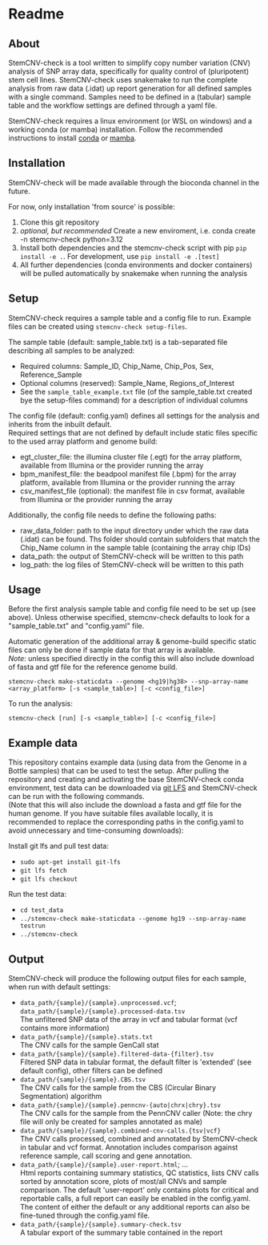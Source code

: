 # Readme

## About

StemCNV-check is a tool written to simplify copy number variation (CNV) analysis of SNP array data, specifically for quality control of (pluripotent) stem cell lines. 
StemCNV-check uses snakemake to run the complete analysis from raw data (.idat) up report generation for all defined samples with a single command. Samples need to be defined in a (tabular) sample table and the workflow settings are defined through a yaml file. 

StemCNV-check requires a linux environment (or WSL on windows) and a working conda (or mamba) installation. Follow the recommended instructions to install [conda](https://docs.conda.io/projects/conda/en/latest/user-guide/install/index.html) or [mamba](https://mamba.readthedocs.io/en/latest/installation/mamba-installation.html).

## Installation

StemCNV-check will be made available through the bioconda channel in the future. 

For now, only installation 'from source' is possible:

1. Clone this git repository
2. *optional, but recommended* Create a new enviroment, i.e. conda create -n stemcnv-check python=3.12 
3. Install both dependencies and the stemcnv-check script with pip `pip install -e .`. For development, use `pip install -e .[test]`
4. All further dependencies (conda environments and docker containers) will be pulled automatically by snakemake when running the analysis

## Setup

StemCNV-check requires a sample table and a config file to run. Example files can be created using `stemcnv-check setup-files`.

The sample table (default: sample_table.txt) is a tab-separated file describing all samples to be analyzed:
- Required columns: Sample_ID, Chip_Name, Chip_Pos, Sex, Reference_Sample
- Optional columns (reserved): Sample_Name, Regions_of_Interest
- See the `sample_table_example.txt` file (of the sample_table.txt created bye the setup-files command) for a description of individual columns

The config file (default: config.yaml) defines all settings for the analysis and inherits from the inbuilt default.  
Required settings that are not defined by default include static files specific to the used array platform and genome build:
- egt_cluster_file: the illumina cluster file (.egt) for the array platform, available from Illumina or the provider running the array 
- bpm_manifest_file: the beadpool manifest file (.bpm) for the array platform, available from Illumina or the provider running the array
- csv_manifest_file (optional): the manifest file in csv format, available from Illumina or the provider running the array

Additionally, the config file needs to define the following paths:
- raw_data_folder: path to the input directory under which the raw data (.idat) can be found. Ths folder should contain subfolders that match the Chip_Name column in the sample table (containing the array chip IDs)
- data_path: the output of StemCNV-check will be written to this path
- log_path: the log files of StemCNV-check will be written to this path


## Usage

Before the first analysis sample table and config file need to be set up (see above). 
Unless otherwise specified, stemcnv-check defaults to look for a "sample_table.txt" and "config.yaml" file.  

Automatic generation of the additional array & genome-build specific static files can only be done if sample data for 
that array is available.  
*Note*: unless specified directly in the config this will also include download of fasta and gtf file for the reference genome build.

`stemcnv-check make-staticdata --genome <hg19|hg38> --snp-array-name <array_platform> [-s <sample_table>] [-c <config_file>]`

To run the analysis:

`stemcnv-check [run] [-s <sample_table>] [-c <config_file>]`


## Example data

This repository contains example data (using data from the Genome in a Bottle samples) that can be used to test the setup.
After pulling the repository and creating and activating the base StemCNV-check conda environment, test data can be downloaded via [git LFS](https://git-lfs.com/) and StemCNV-check can be run with the following commands.  
(Note that this will also include the download a fasta and gtf file for the human genome. If you have suitable files available locally, 
it is recommended to replace the corresponding paths in the config.yaml to avoid unnecessary and time-consuming downloads):

Install git lfs and pull test data:
- `sudo apt-get install git-lfs`
- `git lfs fetch`
- `git lfs checkout`

Run the test data:
- `cd test_data`
- `../stemcnv-check make-staticdata --genome hg19 --snp-array-name testrun` 
- `../stemcnv-check`

## Output

StemCNV-check will produce the following output files for each sample, when run with default settings:
- `data_path/{sample}/{sample}.unprocessed.vcf`; `data_path/{sample}/{sample}.processed-data.tsv`  
  The unfiltered SNP data of the array in vcf and tabular format (vcf contains more information)
- `data_path/{sample}/{sample}.stats.txt`  
  The CNV calls for the sample GenCall stat
- `data_path/{sample}/{sample}.filtered-data-{filter}.tsv`  
  Filtered SNP data in tabular format, the default filter is 'extended' (see default config), other filters can be defined
- `data_path/{sample}/{sample}.CBS.tsv`  
  The CNV calls for the sample from the CBS (Circular Binary Segmentation) algorithm
- `data_path/{sample}/{sample}.penncnv-{auto|chrx|chry}.tsv`  
  The CNV calls for the sample from the PennCNV caller (Note: the chry file will only be created for samples annotated as male)
- `data_path/{sample}/{sample}.combined-cnv-calls.{tsv|vcf}`  
  The CNV calls processed, combined and annotated by StemCNV-check in tabular and vcf format. Annotation includes comparison against reference sample, call scoring and gene annotation.
- `data_path/{sample}/{sample}.user-report.html`; ...  
  Html reports containing summary statistics, QC statistics, lists CNV calls sorted by annotation score, plots of most/all CNVs and sample comparison. The default 'user-report' only contains plots for critical and reportable calls, a full report can easily be enabled in the config.yaml. The content of either the default or any additional reports can also be fine-tuned through the config.yaml file.
- `data_path/{sample}/{sample}.summary-check.tsv`  
  A tabular export of the summary table contained in the report
